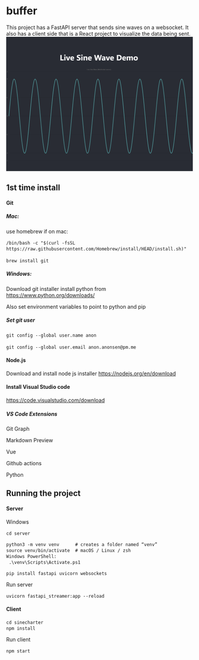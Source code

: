 # buffer

This project has a FastAPI server that sends sine waves on a websocket. It also has a client side that is a React project to visualize the data being sent.
![alt text](Screenshot.png)

## 1st time install

#### Git
##### Mac:
use homebrew if on mac: 
```
/bin/bash -c "$(curl -fsSL https://raw.githubusercontent.com/Homebrew/install/HEAD/install.sh)"

brew install git
```

##### Windows:
Download git installer
install python from https://www.python.org/downloads/

Also set environment variables to point to python and pip

##### Set git user
```
git config --global user.name anon

git config --global user.email anon.anonsen@pm.me
```
#### Node.js
Download and install node js installer https://nodejs.org/en/download

#### Install Visual Studio code
https://code.visualstudio.com/download

##### VS Code Extensions
Git Graph

Markdown Preview

Vue

Github actions

Python

## Running the project

#### Server

Windows

```
cd server
```
```
python3 -m venv venv      # creates a folder named “venv”
source venv/bin/activate  # macOS / Linux / zsh
Windows PowerShell:
 .\venv\Scripts\Activate.ps1
```
```
pip install fastapi uvicorn websockets
```

Run server
```
uvicorn fastapi_streamer:app --reload
```
#### Client
```
cd sinecharter
npm install
```
Run client
```
npm start
```
